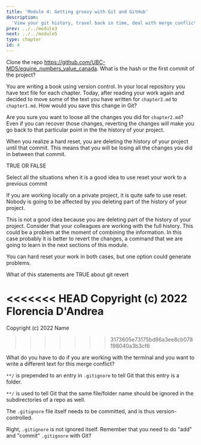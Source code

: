 ```yaml
---
title: 'Module 4: Getting groovy with Git and GitHub'
description:
  'View your git history, travel back in time, deal with merge conflicts and other useful tools' 
prev: ../../module3
next: ../../module5
type: chapter
id: 4
---
```



<exercise id="1" title="Viewing your Git history" type="slides,video">

<slides source="module4/module4_01" shot="0" start="0:002" end="3:40">
</slides>

</exercise>

<exercise id='2' title="Test Your Knowledge">

Clone the repo https://github.com/UBC-MDS/equine_numbers_value_canada. What is the hash or the first commit of the project? 

<choice>
<opt text='cc400df4b2a382f653abd0d9e514f6daae98d2ad'>
</opt>
<opt text='cc400df'>
</opt>
<opt text='0896801'>
</opt>
<opt text='0896801fdd38d461414e0b061b2b2ef3395f7dd0'>
</opt>
<opt text='A and B are correct'>
</opt>
<opt text='C and D are correct' correct='true'>
</opt>
<opt text='B and C are correct'>
</opt>
</choice>
</exercise>

<exercise id='3' title="Restoring an older version of a file"  type='slides, video'>
<slides source='module4/module4_02' shot='0' start='3:42' end='4:35'> </slides>
</exercise>

<exercise id='4' title='Test Your Knowledge'>

You are writing a book using version control. In your local repository you have text file for each chapter. Today, after reading your work again and decided to move some of the text you have written for `chapter3.md` to `chapter1.md`. How would you save this change in Git?

<choice>
<opt text='It would cut and copy the text into the new file, add both files to the staging area, and then commit with a message explaining the changes.' correct='true'>

</opt>

<opt text='I would <b>revert</b> to the commit I did after writing that paragraph. Then, I would add the text in the correct chapter and make a new commit with a message explaining the changes.'>

Are you sure you want to loose all the changes you did for `chapter2.md`? Even if you can recover those changes, reverting the changes will make you go back to that particular point in the the history of your project.

</opt>

<opt text='I would perform a <b>hard reset</b> to the commit I did after writing that paragraph. Then, I would add the text in the correct chapter and make a new commit with a message explaining the changes.'>

When you realize a hard reset, you are deleting the history of your project until that commit. This means that you will be losing all the changes you did in between that commit.

</opt>
</choice>

TRUE OR FALSE

Select all the situations when it is a good idea to use reset your work to a previous commit

<choice>
<opt text='When you are working in a project locally, without pushing to the remote' correct='true'>

If you are working locally on a private project, it is quite safe to use reset. Nobody is going to be affected by you deleting part of the history of your project.

</opt>
<opt text='When we are working with other colleagues pushing to the same repository' >

This is not a good idea because you are deleting part of the history of your project. Consider that your colleagues are working with the full history. This could be a problem at the moment of combining the information. In this case probably it is better to revert the changes, a command that we are going to learn in the next sections of this module.

</opt>

<opt text='Both are correct' >

You can hard reset your work in both cases, but one option could generate problems.

</opt>

</choice>
</exercise>

<exercise id='5' title='Revert your changes' type='slides, video'>
<slides source='module4/module4_04' shot='0' start='3:42' end='4:35'> </slides>
</exercise>

<exercise id='6' title='Test Your Knowledge'>

What of this statements are TRUE about git revert


<choice>
<opt text='This command creates a new commit that undoes the changes from a previous commit.' >
</opt>
<opt text='This command undoes the changes of your project until the commit id that you determine.'>
</opt>
<opt text='This command makes shorter the history of the project (deletes commits)'>
</opt>
<opt text='This command is used to undo changes in your working directory that have not been comitted yet.'>
</opt>
<opt text='A and B are correct' correct='true'>
</opt>
<opt text='A and C are correct'>
</opt>
</choice>


</exercise>

<exercise id='7' title="Deal with merge conflicts"  type='slides, video'>
<slides source='module4/module4_03' shot='0' start='3:42' end='4:35'> </slides>
</exercise>

<exercise id='8' title='Test Your Knowledge'>

<<<<<<< HEAD
Copyright (c) 2022 Florencia D'Andrea
=======
Copyright (c) 2022 Name
>>>>>>> 3173605e73175bd86a3ee8cb078198040a3b3cf6


What do you have to do if you are working with the terminal and you want to write a different text for this merge conflict?

<choice>
<opt text='Accept current change' >
</opt>
<opt text='Accept incoming change'>
</opt>
<opt text='Accept both changes' correct='true'>
</opt>
<opt text='You should delete everything between <code> <<<<<<< </code> and <code> >>>>>>> </code> add the text you want instead'>
</opt>

</choice>
</exercise>




<exercise id='9' title='.gitgnore'  type='slides, video'>
<slides source='module4/module4_05' shot='0' start='3:42' end='4:35'> </slides>
</exercise>

<exercise id='10' title='Test Your Knowledge'>

`**/` is prepended to an entry in `.gitignore` to tell Git that this entry is a folder.

<choice id="1">

<opt text="True">
<code>**/</code> is used to tell Git that the same file/folder name should be ignored in the subdirectories of a repo as well.
</opt>

<opt text="False"  correct="true">
</opt>

</choice>

The `.gitignore` file itself needs to be committed, and is thus version-controlled.

<choice id="2">

<opt text="True" correct="true">
Right, <code>.gitignore</code> is not ignored itself.
</opt>

<opt text="False">
Remember that you need to do "add" and "commit" <code>.gitignore</code> with Git?
</opt>

</choice>

</exercise>
